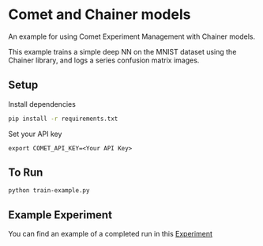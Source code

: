 # Comet and Chainer models

An example for using Comet Experiment Management with Chainer models. 

This example trains a simple deep NN on the MNIST dataset using the Chainer library, and logs a series confusion matrix images. 

## Setup

Install dependencies

```bash
pip install -r requirements.txt
```

Set your API key

```
export COMET_API_KEY=<Your API Key>
```

## To Run

```
python train-example.py
```

## Example Experiment
You can find an example of a completed run in this [Experiment](https://www.comet.ml/team-comet-ml/chainer/)
